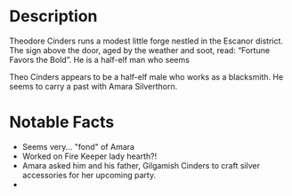 # Description
Theodore Cinders runs a modest little forge nestled in the Escanor district. The sign above the door, aged by the weather and soot, read: “Fortune Favors the Bold”. He is a half-elf man who seems 

Theo Cinders appears to be a half-elf male who works as a blacksmith. He seems to carry a past with Amara Silverthorn.


# Notable Facts
- Seems very... "fond" of Amara
- Worked on Fire Keeper lady hearth?!
- Amara asked him and his father, Gilgamish Cinders to craft silver accessories for her upcoming party.
- 